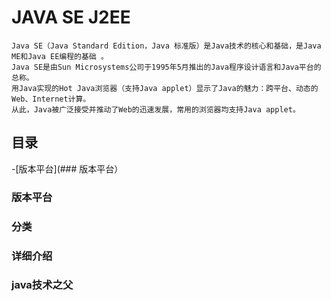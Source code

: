 # JAVA SE J2EE
    Java SE（Java Standard Edition，Java 标准版）是Java技术的核心和基础，是Java ME和Java EE编程的基础 。
    Java SE是由Sun Microsystems公司于1995年5月推出的Java程序设计语言和Java平台的总称。
    用Java实现的Hot Java浏览器（支持Java applet）显示了Java的魅力：跨平台、动态的Web、Internet计算。
    从此，Java被广泛接受并推动了Web的迅速发展，常用的浏览器均支持Java applet。
## 目录
<!-- TOC -->
-[版本平台](### 版本平台）
<!-- TOC -->
### 版本平台
### 分类
### 详细介绍
### java技术之父
